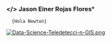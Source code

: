 ### </> Jason Einer Rojas Flores°
      {Hola Newton}
[![Data-Science-Teledetecci-n-GIS.png](https://i.postimg.cc/zBMDSgxN/Data-Science-Teledetecci-n-GIS.png)](https://postimg.cc/mzYGTtxp)
